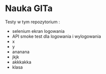 # Nauka GITa

Testy w tym repozytorium :
- selenium ekran logowania
- API smoke test dla logowania i wylogowania
- x
- y
- ananana
- jkjk
- akkkakka
- klasa
